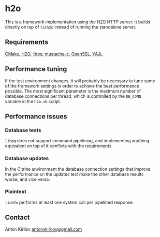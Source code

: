 # h2o

This is a framework implementation using the [H2O](https://h2o.examp1e.net) HTTP server. It builds directly on top of `libh2o` instead of running the standalone server.

## Requirements

[CMake](https://cmake.org), [H2O](https://h2o.examp1e.net), [libpq](https://www.postgresql.org), [mustache-c](https://github.com/x86-64/mustache-c), [OpenSSL](https://www.openssl.org), [YAJL](https://lloyd.github.io/yajl)

## Performance tuning

If the test environment changes, it will probably be necessary to tune some of the framework settings in order to achieve the best performance possible. The most significant parameter is the maximum number of database connections per thread, which is controlled by the `DB_CONN` variable in the `h2o.sh` script.

## Performance issues

### Database tests

`libpq` does not support command pipelining, and implementing anything equivalent on top of it conflicts with the requirements.

### Database updates

In the Citrine environment the database connection settings that improve the performance on the updates test make the other database results worse, and vice versa.

### Plaintext

`libh2o` performs at least one system call per pipelined response.

## Contact

Anton Kirilov <antonvkirilov@gmail.com>
